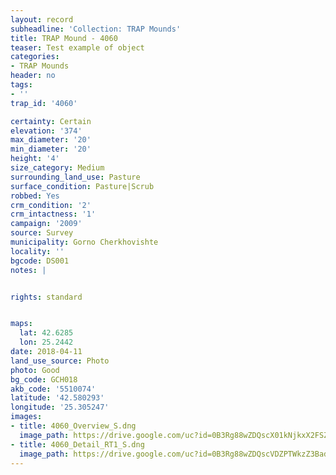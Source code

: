 ```yaml
---
layout: record
subheadline: 'Collection: TRAP Mounds'
title: TRAP Mound - 4060
teaser: Test example of object
categories:
- TRAP Mounds
header: no
tags:
- ''
trap_id: '4060'

certainty: Certain
elevation: '374'
max_diameter: '20'
min_diameter: '20'
height: '4'
size_category: Medium
surrounding_land_use: Pasture
surface_condition: Pasture|Scrub
robbed: Yes
crm_condition: '2'
crm_intactness: '1'
campaign: '2009'
source: Survey
municipality: Gorno Cherkhovishte
locality: ''
bgcode: DS001
notes: |


rights: standard


maps:
  lat: 42.6285
  lon: 25.2442
date: 2018-04-11
land_use_source: Photo
photo: Good
bg_code: GCH018
akb_code: '5510074'
latitude: '42.580293'
longitude: '25.305247'
images:
- title: 4060_Overview_S.dng
  image_path: https://drive.google.com/uc?id=0B3Rg88wZDQscX01kNjkxX2FSZTA
- title: 4060_Detail_RT1_S.dng
  image_path: https://drive.google.com/uc?id=0B3Rg88wZDQscVDZPTWkzZ3BadlE
---
```

